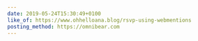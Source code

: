 ```yaml
---
date: 2019-05-24T15:30:49+0100
like_of: https://www.ohhelloana.blog/rsvp-using-webmentions
posting_method: https://omnibear.com
---
```

